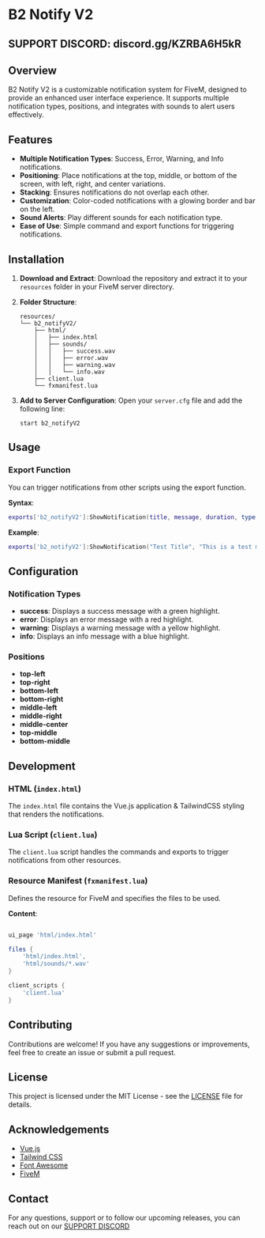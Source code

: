 # B2 Notify V2

## SUPPORT DISCORD: discord.gg/KZRBA6H5kR

## Overview

B2 Notify V2 is a customizable notification system for FiveM, designed to provide an enhanced user interface experience. It supports multiple notification types, positions, and integrates with sounds to alert users effectively.

## Features

- **Multiple Notification Types**: Success, Error, Warning, and Info notifications.
- **Positioning**: Place notifications at the top, middle, or bottom of the screen, with left, right, and center variations.
- **Stacking**: Ensures notifications do not overlap each other.
- **Customization**: Color-coded notifications with a glowing border and bar on the left.
- **Sound Alerts**: Play different sounds for each notification type.
- **Ease of Use**: Simple command and export functions for triggering notifications.

## Installation

1. **Download and Extract**: Download the repository and extract it to your `resources` folder in your FiveM server directory.
2. **Folder Structure**:
   ```
   resources/
   └── b2_notifyV2/
       ├── html/
       │   ├── index.html
       │   ├── sounds/
       │   │   ├── success.wav
       │   │   ├── error.wav
       │   │   ├── warning.wav
       │   │   └── info.wav
       ├── client.lua
       └── fxmanifest.lua
   ```

3. **Add to Server Configuration**:
   Open your `server.cfg` file and add the following line:
   ```
   start b2_notifyV2
   ```

## Usage

### Export Function

You can trigger notifications from other scripts using the export function.

**Syntax**:
```lua
exports['b2_notifyV2']:ShowNotification(title, message, duration, type, position)
```

**Example**:
```lua
exports['b2_notifyV2']:ShowNotification("Test Title", "This is a test message", 5000, "success", "top-right")
```

## Configuration

### Notification Types

- **success**: Displays a success message with a green highlight.
- **error**: Displays an error message with a red highlight.
- **warning**: Displays a warning message with a yellow highlight.
- **info**: Displays an info message with a blue highlight.

### Positions

- **top-left**
- **top-right**
- **bottom-left**
- **bottom-right**
- **middle-left**
- **middle-right**
- **middle-center**
- **top-middle**
- **bottom-middle**

## Development

### HTML (`index.html`)

The `index.html` file contains the Vue.js application & TailwindCSS styling that renders the notifications.

### Lua Script (`client.lua`)

The `client.lua` script handles the commands and exports to trigger notifications from other resources.

### Resource Manifest (`fxmanifest.lua`)

Defines the resource for FiveM and specifies the files to be used.

**Content**:
```lua

ui_page 'html/index.html'

files {
    'html/index.html',
    'html/sounds/*.wav'
}

client_scripts {
    'client.lua'
}
```

## Contributing

Contributions are welcome! If you have any suggestions or improvements, feel free to create an issue or submit a pull request.

## License

This project is licensed under the MIT License - see the [LICENSE](LICENSE.MD) file for details.

## Acknowledgements

- [Vue.js](https://vuejs.org/)
- [Tailwind CSS](https://tailwindcss.com/)
- [Font Awesome](https://fontawesome.com/)
- [FiveM](https://fivem.net/)

## Contact

For any questions, support or to follow our upcoming releases, you can reach out on our [SUPPORT DISCORD](discord.gg/KZRBA6H5kR)
